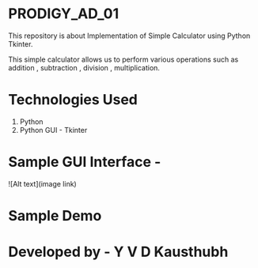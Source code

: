 # PRODIGY_AD_01

This repository is about Implementation of Simple Calculator using Python Tkinter.

This simple calculator allows us to perform various operations such as addition , subtraction , division , multiplication.

# Technologies Used

1. Python
2. Python GUI - Tkinter

# Sample GUI Interface - 

![Alt text](image link)

# Sample Demo


# Developed by - Y V D Kausthubh

